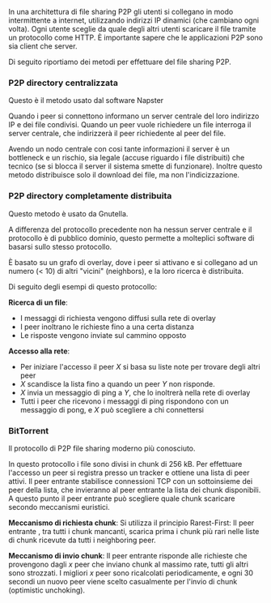 In una architettura di file sharing P2P gli utenti si collegano in modo intermittente a internet, utilizzando indirizzi IP dinamici (che cambiano ogni volta). Ogni utente sceglie da quale degli altri utenti scaricare il file tramite un protocollo come HTTP. È importante sapere che le applicazioni P2P sono sia client che server.

Di seguito riportiamo dei metodi per effettuare del file sharing P2P.

### P2P directory centralizzata
Questo è il metodo usato dal software Napster

Quando i peer si connettono informano un server centrale del loro indirizzo IP e dei file condivisi. Quando un peer vuole richiedere un file interroga il server centrale, che indirizzerà il peer richiedente al peer del file.

Avendo un nodo centrale con cosi tante informazioni il server è un bottleneck e un rischio, sia legale (accuse riguardo i file distribuiti) che tecnico (se si blocca il server il sistema smette di funzionare). Inoltre questo metodo distribuisce solo il download dei file, ma non l'indicizzazione.

### P2P directory completamente distribuita
Questo metodo è usato da Gnutella.

A differenza del protocollo precedente non ha nessun server centrale e il protocollo è di pubblico dominio, questo permette a molteplici software di basarsi sullo stesso protocollo.

È basato su un grafo di overlay, dove i peer si attivano e si collegano ad un numero (< 10) di altri "vicini" (neighbors), e la loro ricerca è distribuita.

Di seguito degli esempi di questo protocollo:

**Ricerca di un file**:
- I messaggi di richiesta vengono diffusi sulla rete di overlay
- I peer inoltrano le richieste fino a una certa distanza
- Le risposte vengono inviate sul cammino opposto

**Accesso alla rete**:
- Per iniziare l'accesso il peer $X$ si basa su liste note per trovare degli altri peer
- $X$ scandisce la lista fino a quando un peer $Y$ non risponde.
- $X$ invia un messaggio di ping a $Y$, che lo inoltrerà nella rete di overlay
- Tutti i peer che ricevono i messaggi di ping rispondono con un messaggio di pong, e $X$ può scegliere a chi connettersi

### BitTorrent
Il protocollo di P2P file sharing moderno più conosciuto.

In questo protocollo i file sono divisi in chunk di $256\text{ kB}$. Per effettuare l'accesso un peer si registra presso un tracker e ottiene una lista di peer attivi. Il peer entrante stabilisce connessioni TCP con un sottoinsieme dei peer della lista, che invieranno al peer entrante la lista dei chunk disponibili. A questo punto il peer entrante può scegliere quale chunk scaricare secondo meccanismi euristici.

**Meccanismo di richiesta chunk**:
Si utilizza il principio Rarest-First:
Il peer entrante , tra tutti i chunk mancanti, scarica prima i chunk più rari nelle liste di chunk ricevute da tutti i neighboring peer.

**Meccanismo di invio chunk**:
Il peer entrante risponde alle richieste che provengono dagli $x$ peer che inviano chunk al massimo rate, tutti gli altri sono strozzati. I migliori $x$ peer sono ricalcolati periodicamente, e ogni 30 secondi un nuovo peer viene scelto casualmente per l'invio di chunk (optimistic unchoking).

